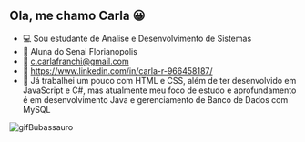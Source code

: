 ## Ola, me chamo Carla 😀

- 💻 Sou estudante de Analise e Desenvolvimento de Sistemas 
- 🏢 Aluna do Senai Florianopolis
- 📧 c.carlafranchi@gmail.com 
- 📌 https://www.linkedin.com/in/carla-r-966458187/ 
- 📕 Já trabalhei um pouco com HTML e CSS, além de ter desenvolvido em JavaScript e C#, mas atualmente meu foco de estudo e aprofundamento é em desenvolvimento Java e gerenciamento de Banco de Dados com MySQL

![gifBubassauro](https://user-images.githubusercontent.com/100912030/179172901-63c41d57-4f66-4e74-8698-97f0b586e42e.gif)
